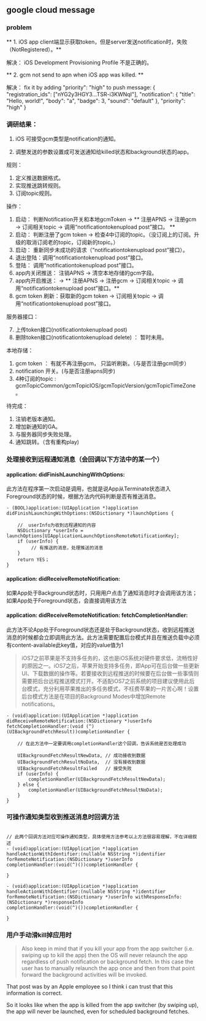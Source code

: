 ## google cloud message

### problem

** 1. iOS app client端显示获取token，但是server发送notification时，失败（NotRegistered）。**

解决： iOS Development Provisioning Profile 不是正确的。

** 2. gcm not send to apn when iOS app was killed. **

解决： fix it by adding "priority": "high" to push message:
 	{ 
 		"registration_ids": ["nYG2y3HGY3...TSR-i3KWNqI"], 
   		"notification": { "title": "Hello, world!", "body": "a", "badge": 3, "sound": "default" }, "priority": "high" 
   	} 
   	

### 调研结果：
1. iOS 可接受gcm类型是notification的通知。

2. 调整发送的参数设置成可发送通知给killed状态和background状态的app。

规则：

1. 定义推送数据格式。
2. 实现推送跳转规则。
3. 订阅topic规则。

操作：

1. 启动： 判断Notification开关和本地gcmToken -> ** 注册APNS -> 注册gcm -> 订阅相关topic -> 调用“notificationtokenupload post”接口。 **
2. 启动： 判断注册了gcm token -> 检查4中订阅的topic。（没订阅上的订阅。升级的取消订阅老的topic，订阅新的topic。）
3. 启动： 重新同步未成功的请求（“notificationtokenupload post”接口）。
3. 退出登陆：调用“notificationtokenupload post”接口。
4. 登陆： 调用“notificationtokenupload post”接口。
5. app内关闭推送： 注销APNS -> 清空本地存储的gcm字段。
6. app内开启推送：  -> ** 注册APNS -> 注册gcm -> 订阅相关topic -> 调用“notificationtokenupload post”接口。**
1. gcm token 刷新：获取新的gcm token -> 订阅相关topic -> 调用“notificationtokenupload post”接口。

服务器接口：

7. 上传token接口(notificationtokenupload post)
8. 删除token接口(notificationtokenupload delete) ： 暂时未用。

本地存储：

1. gcm token ： 有就不再注册gcm， 只监听刷新。（与是否注册gcm同步）
2. notification 开关。(与是否注册apns同步)
2. 4种订阅的topic : gcmTopicCommon/gcmTopicIOS/gcmTopicVersion/gcmTopicTimeZone。

待完成：

1. 注销老版本通知。
2. 增加新通知的GA。
3. 与服务器同步失败处理。
4. 通知跳转。（含有重构play)


### 处理接收到远程通知消息（会回调以下方法中的某一个）

#### application: didFinishLaunchingWithOptions:
此方法在程序第一次启动是调用，也就是说App从Terminate状态进入Foreground状态的时候，根据方法内代码判断是否有推送消息。

```
- (BOOL)application:(UIApplication *)application didFinishLaunchingWithOptions:(NSDictionary *)launchOptions {

    //  userInfo为收到远程通知的内容
    NSDictionary *userInfo = launchOptions[UIApplicationLaunchOptionsRemoteNotificationKey];
    if (userInfo) {
         // 有推送的消息，处理推送的消息
    }
    return YES；
}
```

#### application: didReceiveRemoteNotification:
如果App处于Background状态时，只用用户点击了通知消息时才会调用该方法；如果App处于Foreground状态，会直接调用该方法


#### application: didReceiveRemoteNotification: fetchCompletionHandler:
此方法不论App处于Foreground状态还是处于Background状态，收到远程推送消息的时候都会立即调用此方法。此方法需要配置后台模式并且在推送负载中必须有content-available此key值，对应的value值为1


>iOS7之前苹果是不支持多任务的，这也是iOS系统对硬件要求低，流畅性好的原因之一。iOS7之后，苹果开始支持多任务，即App可在后台做一些更新UI、下载数据的操作等。若要接收到远程推送的时候要在后台做一些事情则需要把后台远程推送模式打开。不适配iOS7之前系统的项目建议使用此后台模式，充分利用苹果推出的多任务模式，不枉费苹果的一片苦心啊！设置后台模式方法是在项目的Background Modes中增加Remote notifications。


```
- (void)application:(UIApplication *)application didReceiveRemoteNotification:(NSDictionary *)userInfo 
fetchCompletionHandler:(void (^)(UIBackgroundFetchResult))completionHandler {

    // 在此方法中一定要调用completionHandler这个回调，告诉系统是否处理成功

    UIBackgroundFetchResultNewData, // 成功接收到数据
    UIBackgroundFetchResultNoData,  // 没有接收到数据
    UIBackgroundFetchResultFailed   // 接受失败
    if (userInfo) {
        completionHandler(UIBackgroundFetchResultNewData);
    } else {
        completionHandler(UIBackgroundFetchResultNoData);
    }
}
```

### 可操作通知类型收到推送消息时回调方法

```

// 此两个回调方法对应可操作通知类型，具体使用方法参考以上方法很容易理解，不在详细叙述
- (void)application:(UIApplication *)application handleActionWithIdentifier:(nullable NSString *)identifier 
forRemoteNotification:(NSDictionary *)userInfo 
completionHandler:(void(^)())completionHandler {

}

- (void)application:(UIApplication *)application handleActionWithIdentifier:(nullable NSString *)identifier 
forRemoteNotification:(NSDictionary *)userInfo withResponseInfo:(NSDictionary *)responseInfo 
completionHandler:(void(^)())completionHandler {

}
```


### 用户手动滑kill掉应用时

>Also keep in mind that if you kill your app from the app switcher (i.e. swiping up to kill the app) then the OS will never relaunch the app regardless of push notification or background fetch. In this case the user has to manually relaunch the app once and then from that point forward the background activities will be invoked.

That post was by an Apple employee so I think i can trust that this information is correct.

So it looks like when the app is killed from the app switcher (by swiping up), the app will never be launched, even for scheduled background fetches.


